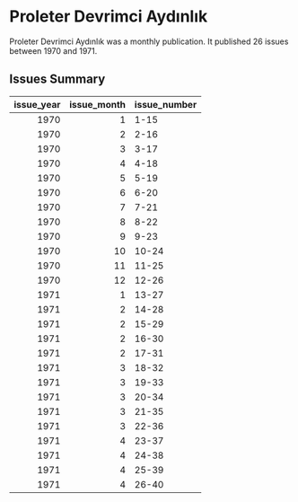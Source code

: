 # Proleter Devrimci Aydınlık

Proleter Devrimci Aydınlık was a monthly publication. It published 26
 issues between 1970 and 1971.

## Issues Summary

|   issue_year |   issue_month | issue_number   |
|-------------:|--------------:|:---------------|
|         1970 |             1 | 1-15           |
|         1970 |             2 | 2-16           |
|         1970 |             3 | 3-17           |
|         1970 |             4 | 4-18           |
|         1970 |             5 | 5-19           |
|         1970 |             6 | 6-20           |
|         1970 |             7 | 7-21           |
|         1970 |             8 | 8-22           |
|         1970 |             9 | 9-23           |
|         1970 |            10 | 10-24          |
|         1970 |            11 | 11-25          |
|         1970 |            12 | 12-26          |
|         1971 |             1 | 13-27          |
|         1971 |             2 | 14-28          |
|         1971 |             2 | 15-29          |
|         1971 |             2 | 16-30          |
|         1971 |             2 | 17-31          |
|         1971 |             3 | 18-32          |
|         1971 |             3 | 19-33          |
|         1971 |             3 | 20-34          |
|         1971 |             3 | 21-35          |
|         1971 |             3 | 22-36          |
|         1971 |             4 | 23-37          |
|         1971 |             4 | 24-38          |
|         1971 |             4 | 25-39          |
|         1971 |             4 | 26-40          |